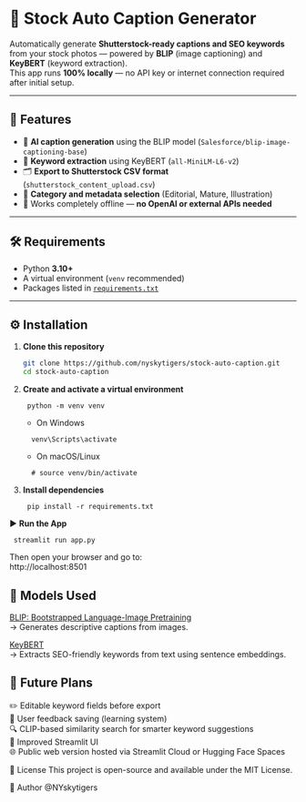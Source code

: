 # 📸 Stock Auto Caption Generator

Automatically generate **Shutterstock-ready captions and SEO keywords** from your stock photos — powered by **BLIP** (image captioning) and **KeyBERT** (keyword extraction).  
This app runs **100% locally** — no API key or internet connection required after initial setup.

---

## 🚀 Features
- 🧠 **AI caption generation** using the BLIP model (`Salesforce/blip-image-captioning-base`)
- 🔑 **Keyword extraction** using KeyBERT (`all-MiniLM-L6-v2`)
- 🗂️ **Export to Shutterstock CSV format** (`shutterstock_content_upload.csv`)
- 🎨 **Category and metadata selection** (Editorial, Mature, Illustration)
- 💾 Works completely offline — **no OpenAI or external APIs needed**

---

## 🛠️ Requirements
- Python **3.10+**
- A virtual environment (`venv` recommended)
- Packages listed in [`requirements.txt`](./requirements.txt)

---

## ⚙️ Installation

1. **Clone this repository**
   ```bash
   git clone https://github.com/nyskytigers/stock-auto-caption.git
   cd stock-auto-caption

2. **Create and activate a virtual environment**
   ```
    python -m venv venv
   ```
   - On Windows
   ```
     venv\Scripts\activate
   ```
   - On macOS/Linux
   ```
     # source venv/bin/activate  
   ```
3. **Install dependencies**
   ```
    pip install -r requirements.txt

▶️ **Run the App**  
   ```
    streamlit run app.py
   ```

Then open your browser and go to:  
    http://localhost:8501  


## 🧠 Models Used  
[BLIP: Bootstrapped Language-Image Pretraining](https://huggingface.co/Salesforce/blip-image-captioning-base)  
→ Generates descriptive captions from images.

[KeyBERT](https://github.com/MaartenGr/KeyBERT)  
→ Extracts SEO-friendly keywords from text using sentence embeddings.


## 🧩 **Future Plans**  
✏️ Editable keyword fields before export  
💬 User feedback saving (learning system)  
🔍 CLIP-based similarity search for smarter keyword suggestions  
🎨 Improved Streamlit UI  
🌐 Public web version hosted via Streamlit Cloud or Hugging Face Spaces  

🪪 License
This project is open-source and available under the MIT License.

👤 Author
@NYskytigers
